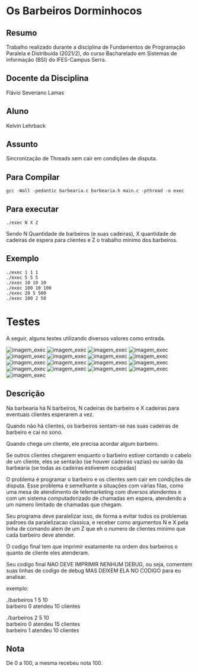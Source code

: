 # Os Barbeiros Dorminhocos


## Resumo
Trabalho realizado durante a disciplina de Fundamentos de Programação Paralela e Distribuída (2021/2), do curso Bacharelado em Sistemas de informação (BSI) do IFES-Campus Serra.

## Docente da Disciplina
Flávio Severiano Lamas

## Aluno
Kelvin Lehrback

## Assunto
Sincronização de Threads sem cair em condições de disputa. 

## Para Compilar
```
gcc -Wall -pedantic barbearia.c barbearia.h main.c -pthread -o exec
```

## Para executar
```
./exec N X Z
```
Sendo N Quantidade de barbeiros (e suas cadeiras), X quantidade de cadeiras de espera para clientes e Z o trabalho mínimo dos barbeiros.
## Exemplo
```
./exec 1 1 1
./exec 5 5 5
./exec 10 10 10
./exec 100 10 100
./exec 20 5 500
./exec 100 2 50
```


# Testes

A seguir, alguns testes utilizando diversos valores como entrada.

![imagem_exec](https://github.com/GodKelvin/FPPD_Barbeiro_Dorminhoco/blob/master/imagens_readme/teste_1.png)
![imagem_exec](https://github.com/GodKelvin/FPPD_Barbeiro_Dorminhoco/blob/master/imagens_readme/teste_10.png)
![imagem_exec](https://github.com/GodKelvin/FPPD_Barbeiro_Dorminhoco/blob/master/imagens_readme/teste_11.png)
![imagem_exec](https://github.com/GodKelvin/FPPD_Barbeiro_Dorminhoco/blob/master/imagens_readme/teste_12.png)
![imagem_exec](https://github.com/GodKelvin/FPPD_Barbeiro_Dorminhoco/blob/master/imagens_readme/teste_13.png)
![imagem_exec](https://github.com/GodKelvin/FPPD_Barbeiro_Dorminhoco/blob/master/imagens_readme/teste_14.png)
![imagem_exec](https://github.com/GodKelvin/FPPD_Barbeiro_Dorminhoco/blob/master/imagens_readme/teste_15.png)
![imagem_exec](https://github.com/GodKelvin/FPPD_Barbeiro_Dorminhoco/blob/master/imagens_readme/teste_16.png)
![imagem_exec](https://github.com/GodKelvin/FPPD_Barbeiro_Dorminhoco/blob/master/imagens_readme/teste_17.png)
![imagem_exec](https://github.com/GodKelvin/FPPD_Barbeiro_Dorminhoco/blob/master/imagens_readme/teste_2.png)
![imagem_exec](https://github.com/GodKelvin/FPPD_Barbeiro_Dorminhoco/blob/master/imagens_readme/teste_3.png)
![imagem_exec](https://github.com/GodKelvin/FPPD_Barbeiro_Dorminhoco/blob/master/imagens_readme/teste_4.png)
![imagem_exec](https://github.com/GodKelvin/FPPD_Barbeiro_Dorminhoco/blob/master/imagens_readme/teste_5.png)
![imagem_exec](https://github.com/GodKelvin/FPPD_Barbeiro_Dorminhoco/blob/master/imagens_readme/teste_6.png)
![imagem_exec](https://github.com/GodKelvin/FPPD_Barbeiro_Dorminhoco/blob/master/imagens_readme/teste_7.png)
![imagem_exec](https://github.com/GodKelvin/FPPD_Barbeiro_Dorminhoco/blob/master/imagens_readme/teste_8.png)
![imagem_exec](https://github.com/GodKelvin/FPPD_Barbeiro_Dorminhoco/blob/master/imagens_readme/teste_9.png)

## Descrição

Na barbearia há N barbeiros, N cadeiras de barbeiro e X cadeiras para eventuais clientes
esperarem a vez.

Quando não há clientes, os barbeiros sentam-se nas suas cadeiras de barbeiro e cai no sono.

Quando chega um cliente, ele precisa acordar algum barbeiro.

Se outros clientes chegarem enquanto o barbeiro estiver cortando o cabelo de um cliente, eles se sentarão (se houver cadeiras vazias) ou sairão da barbearia (se todas as cadeiras estiverem ocupadas)

O problema é programar o barbeiro e os clientes sem cair em condições de disputa. Esse problema é semelhante a situações com várias filas, como uma mesa de atendimento de telemarketing com diversos atendentes e com um sistema computadorizado de chamadas em espera, atendendo a um número limitado de chamadas que chegam.

Seu programa deve paralelizar isso, de forma a evitar todos os problemas padroes da paralelizacao classica, e receber como argumentos N e X pela linha de comando alem de um Z que eh o numero de clientes minimo que cada barbeiro deve atender.

O codigo final tem que imprimir exatamente na ordem dos barbeiros o quanto de cliente eles atenderam.

Seu codigo final NAO DEVE IMPRIMIR NENHUM DEBUG, ou seja, comentem suas linhas de codigo de debug MAS DEIXEM ELA NO CODIGO para eu analisar.

exemplo:

./barbeiros 1 5 10<br>
barbeiro 0 atendeu 10 clientes<br>

./barbeiros 2 5 10<br>
barbeiro 0 atendeu 15 clientes<br>
barbeiro 1 atendeu 10 clientes<br>

## Nota
De 0 a 100, a mesma recebeu nota 100.